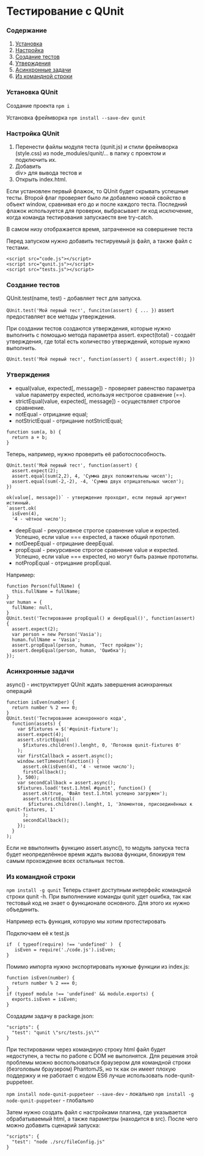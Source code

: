 # Тестирование с QUnit
### Содержание
1. [Установка](#Установка-QUnit)
2. [Настройка](#Настройка-QUnit)
3. [Создание тестов](#Создание-тестов)
4. [Утверждения](#Утверждения)
5. [Асинхронные задачи](#Асинхронные-задачи)
6. [Из командной строки](#Из-командной-строки)

### Установка QUnit
Создание проекта
`npm i`

Установка фреймворка
`npm install --save-dev qunit`

### Настройка QUnit
1. Перенести файлы модуля теста (qunit.js) и стили фреймворка (style.css) из node_modules/qunit/... в папку с проектом и подключить их.
2. Добавить <div id = "qunit"></div>div> для вывода тестов и <div id="qunit-fixture"></div>
3. Открыть index.html.

Если установлен первый флажок, то QUnit будет скрывать успешные тесты.
Второй флаг проверяет было ли добавлено новой свойство в объект window, сравнивая его до и после каждого теста.
Последний флажок используется для проверки, выбрасывает ли код исключение, когда команда тестирования запускаестя вне try-catch.

В самом низу отображается время, затраченное на совершение теста

Перед запуском нужно добавить тестируемый js файл, а также файл с тестами.

```
<script src="code.js"></script>
<script src="qunit.js"></script>
<script src="tests.js"></script>
```

### Создание тестов

QUnit.test(name, test) - добавляет тест для запуска.

`QUnit.test('Мой первый тест', funciton(assert) { ... })`
assert предоставляет все методы утверждения.

При создании тестов создаются утверждения, которые нужно выполнить с помощью метода параметра assert.
expect(total) - создаёт утверждения, где total есть количество утверждений, которые нужно выполнить.

`QUnit.test('Мой первый тест', function(assert) { assert.expect(0); })`

### Утверждения

* equal(value, expected[, message]) - проверяет равенство параметра value параметру expected, используя нестрогое сравнение (==).
* strictEqual(value, expected[, message]) - осуществляет строгое сравнение.
* notEqual - отрицание equal;
* notStrictEqual - отрицание notStrictEqual;

```
function sum(a, b) {
  return a + b;
}
```
Теперь, например, нужно проверить её работоспособность.
```
QUnit.test('Мой первый тест', function(assert) {
  assert.expect(2);
  assert.equal(sum(2,2), 4, 'Сумма двух положительны чисел');
  assert.equal(sum(-2,-2), -4, 'Сумма двух отрицательных чисел');
})
```

```
ok(value[, message])` - утверждение проходит, если первый аргумент истинный.
`assert.ok(
  isEven(4), 
  '4 - чётное число');
```

* deepEqual - рекурсивное строгое сравнение value и expected. Успешно, если value === expected, а также общий прототип.
* notDeepEqual - отрицание deepEqual.
* propEqual - рекурсивное строгое сравнение value и expected. Успешно, если value === expected, но могут быть разные прототипы.
* notPropEqual - отрицание propEqual.

Например:
```
function Person(fullName) {
  this.fullName = fullName;
}
var human = {
  fullName: null,
}
QUnit.test('Тестирование propEqual() и deepEqual()', function(assert) {
  assert.expect(2);
  var person = new Person('Vasia');
  human.fullName = 'Vasia';
  assert.propEqual(person, human, 'Тест пройден');
  assert.deepEqual(person, human, 'Ошибка');
});
```

### Асинхронные задачи

async() - инструктирует QUnit ждать завершения асинхранных операций

```
function isEven(number) {
  return number % 2 === 0;
}
QUnit.test('Тестирование асинхронного кода',
  function(assets) {
    var $fixtures = $('#quinit-fixture');
    assert.expect(4);
    assert.strictEqual(
      $fixtures.children().lenght, 0, 'Потоков qunit-fixtures 0'
    );
    var firstCallback = assert.async();
    window.setTimeout(function() {
      assert.ok(isEven(4), '4 - четное число');
      firstCallback();
    }, 500);
    var secondCallback = assert.async();
    $fixtures.load('test.1.html #qunit', function() {
      assert.ok(true, 'Файл test.1.html успешно загружен');
      assert.strictEqual(
        $fixtures.children().lenght, 1, 'Элементов, присоединённых к qunit-fixtures, 1'
      );
      secondCallback();
    });
  }
);
```
Если не ввыполнить функцию assert.async(), то модуль запуска теста будет неопределённое время ждать вызова функции, блокируя тем самым прохождение всех остальных тестов.

### Из командной строки

`npm install -g qunit`
Теперь станет доступным интерфейс командной строки qunit -h.
При выполнениие команды qunit удет ошибка, так как тестовый код не знает о функционале основного. Для этого их нужно объединить.

Например есть функция, которую мы хотим протестировать

Подключаем её к test.js
```
if  ( typeof(require) !== 'undefined' )  {
   isEven = require('./code.js').isEven;
}
```
Помимо импорта нужно экспортировать нужные функции из index.js:
```
function isEven(number) {
  return number % 2 === 0;
}
if (typeof module !== 'undefined' && module.exports) {
  exports.isEven = isEven;
}
```
Создадим задачу в package.json:
```
"scripts": {
  "test": "qunit \"src/tests.js\""
}
```
При тестировании через командную строку html файл будет недоступен, а тесты по работе с DOM не выполнятся. Для решения этой проблемы можно воспользоваться браузером для командной строки (безголовым браузером) PhantomJS, но тк как он имеет плохую поддержку и не работает с кодом ES6 лучше использовать node-qunit-puppeteer.

`npm install node-qunit-puppeteer --save-dev` - локально
`npm install -g node-qunit-puppeteer` - глобально

Затем нужно создать файл с настройками плагина, где указывается обрабатываемый html, а также параметры (находится в src).
После чего можно добавить сценарий запуска:
```
"scripts": {
  "test": "node ./src/fileConfig.js"
}
```



